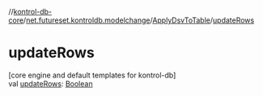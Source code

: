 //[kontrol-db-core](../../../index.md)/[net.futureset.kontroldb.modelchange](../index.md)/[ApplyDsvToTable](index.md)/[updateRows](update-rows.md)

# updateRows

[core engine and default templates for kontrol-db]\
val [updateRows](update-rows.md): [Boolean](https://kotlinlang.org/api/latest/jvm/stdlib/kotlin/-boolean/index.html)

